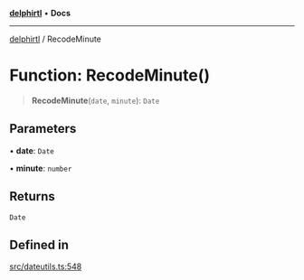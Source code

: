 [**delphirtl**](../README.md) • **Docs**

***

[delphirtl](../globals.md) / RecodeMinute

# Function: RecodeMinute()

> **RecodeMinute**(`date`, `minute`): `Date`

## Parameters

• **date**: `Date`

• **minute**: `number`

## Returns

`Date`

## Defined in

[src/dateutils.ts:548](https://github.com/chuacw/delphirtl/blob/05c2ea653decdb53a49ed6866b6aa0d956ef8b01/src/dateutils.ts#L548)
